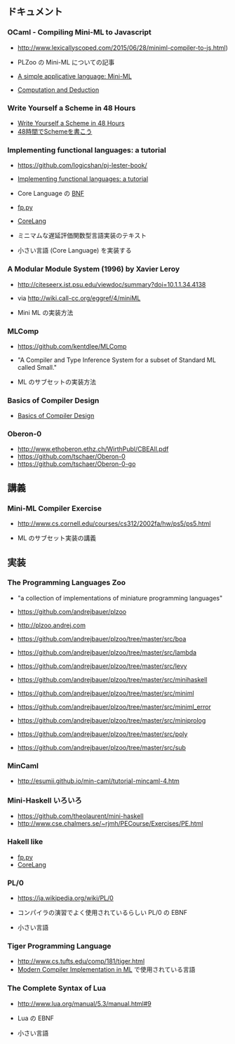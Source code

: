 ## ドキュメント

### OCaml - Compiling Mini-ML to Javascript
- http://www.lexicallyscoped.com/2015/06/28/miniml-compiler-to-js.html)
- PLZoo の Mini-ML についての記事

- [A simple applicative language: Mini-ML](https://hal.inria.fr/inria-00076025/file/RR-0529.pdf)
- [Computation and Deduction](http://www.cs.cmu.edu/~twelf/notes/cd.pdf)

### Write Yourself a Scheme in 48 Hours
- [Write Yourself a Scheme in 48 Hours](https://en.wikibooks.org/wiki/Write_Yourself_a_Scheme_in_48_Hours)
- [48時間でSchemeを書こう](https://ja.wikibooks.org/wiki/48時間でSchemeを書こう)

### Implementing functional languages: a tutorial
- https://github.com/logicshan/pj-lester-book/
- [Implementing functional languages: a tutorial](https://www.microsoft.com/en-us/research/publication/implementing-functional-languages-a-tutorial/?from=http%3A%2F%2Fresearch.microsoft.com%2Fen-us%2Fum%2Fpeople%2Fsimonpj%2Fpapers%2Fpj-lester-book%2F)

- Core Language の [BNF](https://github.com/logicshan/pj-lester-book/blob/master/language.src)

- [fp.py](https://github.com/BruceJillis/fp.py)
- [CoreLang](https://github.com/hengchu/CoreLang)

- ミニマムな遅延評価関数型言語実装のテキスト
- 小さい言語 (Core Language) を実装する

### A Modular Module System (1996) by Xavier Leroy
- http://citeseerx.ist.psu.edu/viewdoc/summary?doi=10.1.1.34.4138
- via http://wiki.call-cc.org/eggref/4/miniML

- Mini ML の実装方法

### MLComp
- https://github.com/kentdlee/MLComp
- "A Compiler and Type Inference System for a subset of Standard ML called Small."

- ML のサブセットの実装方法

### Basics of Compiler Design
- [Basics of Compiler Design](http://www.diku.dk/hjemmesider/ansatte/torbenm/Basics/)

### Oberon-0
- http://www.ethoberon.ethz.ch/WirthPubl/CBEAll.pdf
- https://github.com/tschaer/Oberon-0
- https://github.com/tschaer/Oberon-0-go

## 講義

### Mini-ML Compiler Exercise
- http://www.cs.cornell.edu/courses/cs312/2002fa/hw/ps5/ps5.html

- ML のサブセット実装の講義

## 実装

### The Programming Languages Zoo
- "a collection of implementations of miniature programming languages"
- https://github.com/andrejbauer/plzoo
- http://plzoo.andrej.com

- https://github.com/andrejbauer/plzoo/tree/master/src/boa
- https://github.com/andrejbauer/plzoo/tree/master/src/lambda
- https://github.com/andrejbauer/plzoo/tree/master/src/levy
- https://github.com/andrejbauer/plzoo/tree/master/src/minihaskell
- https://github.com/andrejbauer/plzoo/tree/master/src/miniml
- https://github.com/andrejbauer/plzoo/tree/master/src/miniml_error
- https://github.com/andrejbauer/plzoo/tree/master/src/miniprolog
- https://github.com/andrejbauer/plzoo/tree/master/src/poly
- https://github.com/andrejbauer/plzoo/tree/master/src/sub

### MinCaml
- http://esumii.github.io/min-caml/tutorial-mincaml-4.htm

### Mini-Haskell いろいろ
- https://github.com/theolaurent/mini-haskell
- http://www.cse.chalmers.se/~rjmh/PECourse/Exercises/PE.html

### Hakell like
- [fp.py](https://github.com/BruceJillis/fp.py)
- [CoreLang](https://github.com/hengchu/CoreLang)

### PL/0
- https://ja.wikipedia.org/wiki/PL/0

- コンパイラの演習でよく使用されているらしい PL/0 の EBNF
- 小さい言語

### Tiger Programming Language
- http://www.cs.tufts.edu/comp/181/tiger.html
- [Modern Compiler Implementation in ML](https://www.cs.princeton.edu/~appel/modern/ml/) で使用されている言語

### The Complete Syntax of Lua
- http://www.lua.org/manual/5.3/manual.html#9

- Lua の EBNF
- 小さい言語
